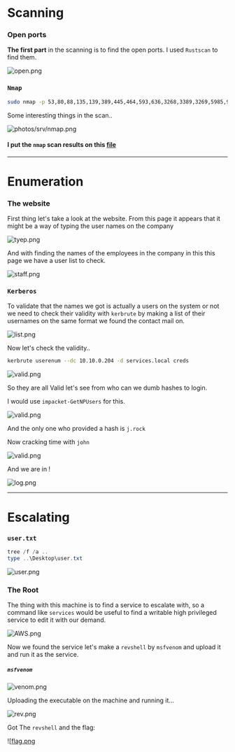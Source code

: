 
# Scanning

### Open ports
**The first part** in the scanning is to find the open ports. I used `Rustscan` to find them.

![open.png](../../photos/srv/open.png)

### `Nmap`

```bash
sudo nmap -p 53,80,88,135,139,389,445,464,593,636,3268,3389,3269,5985,9389,47001,49664,49666,49667,49665,49668,49674,49675,49676,49678,49679,49696,49706 -vvv -sV -sC -Pn -T4 -O -oN nmap 10.10.0.204
```


Some interesting things in the scan..

![photos/srv/nmap.png](../../photos/srv/nmap.png)

#### I put the `nmap` scan results on this [file](../../files/nmap_tryhackme_room_services.txt)

---

# Enumeration

### The website

First thing let's take a look at the website.
From this page it appears that it might be a way of typing the user names on the company

![tyep.png](../../photos/srv/tyep.png)

And with finding the names of the employees in the company in this this page we have a user list to check.

![staff.png](../../photos/srv/staff.png)

### `Kerberos`

To validate that the names we got is actually a users on the system or not we need to check their validity with `kerbrute` by making a list of their usernames on the same format we found the contact mail on.

![list.png](../../photos/srv/list.png)

Now let's check the validity..
```bash
kerbrute userenum --dc 10.10.0.204 -d services.local creds
```

![valid.png](../../photos/srv/valid.png)

So they are all Valid let's see from who can we dumb hashes to login.

I would use `impacket-GetNPUsers` for this.

![valid.png](../../photos/srv/hash.png)

And the only one who provided a hash is `j.rock`

Now cracking time with `john`

![valid.png](../../photos/srv/crack.png)

And we are in !

![log.png](../../photos/srv/log.png)

---

# Escalating

### `user.txt`

```powershell
tree /f /a ..
type ..\Desktop\user.txt
```

![user.png](../../photos/srv/user.png)

### The Root

The thing with this machine is to find a service to escalate with, so a command like `services` would be useful to find a writable high privileged service to edit it with our demand.

![AWS.png](../../photos/srv/AWS.png)

Now we found the service let's make a `revshell` by `msfvenom` and upload it  and run it as the service.

##### `msfvenom`

![venom.png](../../photos/srv/venom.png)

Uploading the executable on the machine and running it...

![rev.png](../../photos/srv/rev.png)

Got The `revshell` and the flag:

![[flag.png](../../photos/srv/flag.png)